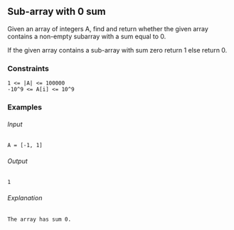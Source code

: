 ## Sub-array with 0 sum
Given an array of integers A, find and return whether the given array contains a non-empty subarray with a sum equal to 0.

If the given array contains a sub-array with sum zero return 1 else return 0.

### Constraints
```
1 <= |A| <= 100000
-10^9 <= A[i] <= 10^9 
```

### Examples
###### Input
```
A = [-1, 1]
```
###### Output
```
1
```
###### Explanation
```
The array has sum 0.
```